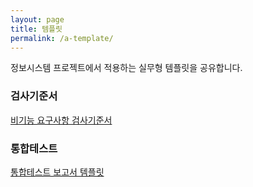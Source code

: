 ```yaml
---
layout: page
title: 템플릿
permalink: /a-template/
---
```


정보시스템 프로젝트에서 적용하는 실무형 템플릿을 공유합니다. 

### 검사기준서
[비기능 요구사항 검사기준서](https://private-user-images.githubusercontent.com/153803983/290769842-2ad28b1f-ef1d-4264-806a-29d69e962905.png?jwt=eyJhbGciOiJIUzI1NiIsInR5cCI6IkpXVCJ9.eyJpc3MiOiJnaXRodWIuY29tIiwiYXVkIjoicmF3LmdpdGh1YnVzZXJjb250ZW50LmNvbSIsImtleSI6ImtleTEiLCJleHAiOjE3MDI2Mjk4ODgsIm5iZiI6MTcwMjYyOTU4OCwicGF0aCI6Ii8xNTM4MDM5ODMvMjkwNzY5ODQyLTJhZDI4YjFmLWVmMWQtNDI2NC04MDZhLTI5ZDY5ZTk2MjkwNS5wbmc_WC1BbXotQWxnb3JpdGhtPUFXUzQtSE1BQy1TSEEyNTYmWC1BbXotQ3JlZGVudGlhbD1BS0lBSVdOSllBWDRDU1ZFSDUzQSUyRjIwMjMxMjE1JTJGdXMtZWFzdC0xJTJGczMlMkZhd3M0X3JlcXVlc3QmWC1BbXotRGF0ZT0yMDIzMTIxNVQwODM5NDhaJlgtQW16LUV4cGlyZXM9MzAwJlgtQW16LVNpZ25hdHVyZT1iYTMzN2YxMWJhMDZjMGEyMzc4ODQzZmQwOGJlNWJkZjFkZThmZmRhZjdkMDYwNzVhOTA4YmE0MWVlMTY3MzdhJlgtQW16LVNpZ25lZEhlYWRlcnM9aG9zdCZhY3Rvcl9pZD0wJmtleV9pZD0wJnJlcG9faWQ9MCJ9.V8hSitF0hqzyfT1_WBioD1sFXcuazEg35MDZWJJ4GuA)

### 통합테스트 
[통합테스트 보고서 템플릿](https://github.com/mvpai/mvpai.github.io/files/13682771/default.xlsx)  

